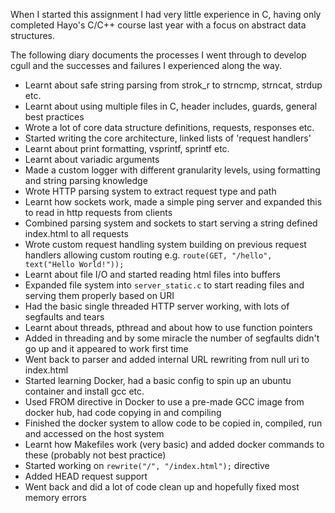 

When I started this assignment I had very little experience in C, having only completed Hayo's C/C++ course last year with a focus on abstract data structures.

The following diary documents the processes I went through to develop cgull and the successes and failures I experienced along the way.

- Learnt about safe string parsing from strok_r to strncmp, strncat, strdup etc.
- Learnt about using multiple files in C, header includes, guards, general best practices
- Wrote a lot of core data structure definitions, requests, responses etc.
- Started writing the core architecture, linked lists of 'request handlers'
- Learnt about print formatting, vsprintf, sprintf etc. 
- Learnt about variadic arguments
- Made a custom logger with different granularity levels, using formatting and string parsing knowledge
- Wrote HTTP parsing system to extract request type and path
- Learnt how sockets work, made a simple ping server and expanded this to read in http requests from clients
- Combined parsing system and sockets to start serving a string defined index.html to all requests
- Wrote custom request handling system building on previous request handlers allowing custom routing e.g. `route(GET, "/hello", text("Hello World!"));`
- Learnt about file I/O and started reading html files into buffers
- Expanded file system into `server_static.c` to start reading files and serving them properly based on URI
- Had the basic single threaded HTTP server working, with lots of segfaults and tears
- Learnt about threads, pthread and about how to use function pointers
- Added in threading and by some miracle the number of segfaults didn't go up and it appeared to work first time
- Went back to parser and added internal URL rewriting from null uri to index.html
- Started learning Docker, had a basic config to spin up an ubuntu container and install gcc etc.
- Used FROM directive in Docker to use a pre-made GCC image from docker hub, had code copying in and compiling
- Finished the docker system to allow code to be copied in, compiled, run and accessed on the host system
- Learnt how Makefiles work (very basic) and added docker commands to these (probably not best practice)
- Started working on `rewrite("/", "/index.html");` directive
- Added HEAD request support
- Went back and did a lot of code clean up and hopefully fixed most memory errors